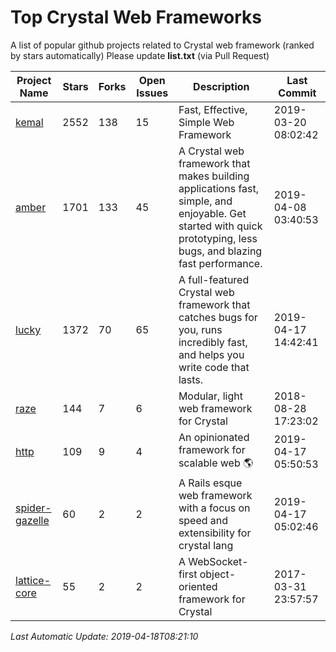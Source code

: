 # Top Crystal Web Frameworks
A list of popular github projects related to Crystal web framework (ranked by stars automatically)
Please update **list.txt** (via Pull Request)

| Project Name | Stars | Forks | Open Issues | Description | Last Commit |
| ------------ | ----- | ----- | ----------- | ----------- | ----------- |
| [kemal](https://github.com/kemalcr/kemal) | 2552 | 138 | 15 | Fast, Effective, Simple Web Framework | 2019-03-20 08:02:42 |
| [amber](https://github.com/amberframework/amber) | 1701 | 133 | 45 | A Crystal web framework that makes building applications fast, simple, and enjoyable. Get started with quick prototyping, less bugs, and blazing fast performance. | 2019-04-08 03:40:53 |
| [lucky](https://github.com/luckyframework/lucky) | 1372 | 70 | 65 | A full-featured Crystal web framework that catches bugs for you, runs incredibly fast, and helps you write code that lasts. | 2019-04-17 14:42:41 |
| [raze](https://github.com/samueleaton/raze) | 144 | 7 | 6 | Modular, light web framework for Crystal | 2018-08-28 17:23:02 |
| [http](https://github.com/onyxframework/http) | 109 | 9 | 4 | An opinionated framework for scalable web 🌎 | 2019-04-17 05:50:53 |
| [spider-gazelle](https://github.com/spider-gazelle/spider-gazelle) | 60 | 2 | 2 | A Rails esque web framework with a focus on speed and extensibility for crystal lang | 2019-04-17 05:02:46 |
| [lattice-core](https://github.com/jasonl99/lattice-core) | 55 | 2 | 2 | A WebSocket-first object-oriented framework for Crystal | 2017-03-31 23:57:57 |

*Last Automatic Update: 2019-04-18T08:21:10*